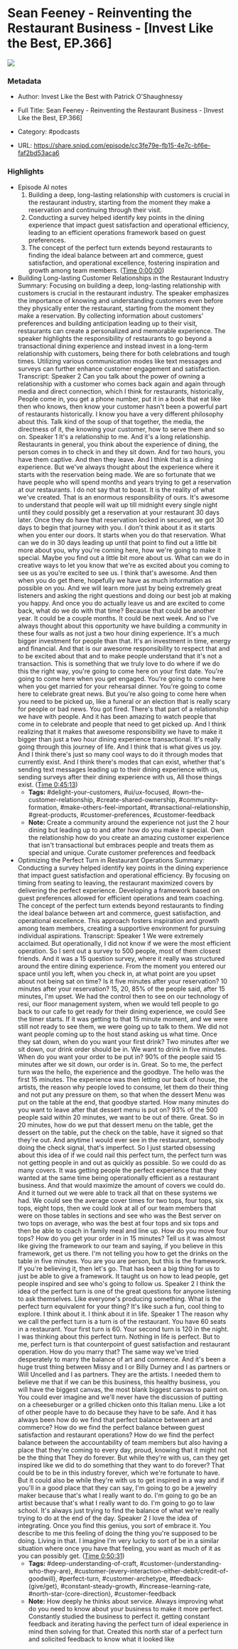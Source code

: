 # Sean Feeney - Reinventing the Restaurant Business - [Invest Like the Best, EP.366]

![](https://wsrv.nl/?url=https%3A%2F%2Fmegaphone.imgix.net%2Fpodcasts%2Fef669774-cccd-11ed-889b-c36caad6646f%2Fimage%2FILTB_NEW.png%3Fixlib%3Drails-4.3.1%26max-w%3D3000%26max-h%3D3000%26fit%3Dcrop%26auto%3Dformat%2Ccompress&w=100&h=100)

### Metadata

- Author: Invest Like the Best with Patrick O'Shaughnessy
- Full Title: Sean Feeney - Reinventing the Restaurant Business - [Invest Like the Best, EP.366]
- Category: #podcasts



- URL: https://share.snipd.com/episode/cc3fe79e-fb15-4e7c-bf6e-faf2bd53aca6

### Highlights

- Episode AI notes
  1. Building a deep, long-lasting relationship with customers is crucial in the restaurant industry, starting from the moment they make a reservation and continuing through their visit.
  2. Conducting a survey helped identify key points in the dining experience that impact guest satisfaction and operational efficiency, leading to an efficient operations framework based on guest preferences.
  3. The concept of the perfect turn extends beyond restaurants to finding the ideal balance between art and commerce, guest satisfaction, and operational excellence, fostering inspiration and growth among team members. ([Time 0:00:00](https://share.snipd.com/episode-takeaways/53f895e2-7c7b-4249-8b83-20d923f4680f))
- Building Long-lasting Customer Relationships in the Restaurant Industry
  Summary:
  Focusing on building a deep, long-lasting relationship with customers is crucial in the restaurant industry.
  The speaker emphasizes the importance of knowing and understanding customers even before they physically enter the restaurant, starting from the moment they make a reservation. By collecting information about customers' preferences and building anticipation leading up to their visit, restaurants can create a personalized and memorable experience.
  The speaker highlights the responsibility of restaurants to go beyond a transactional dining experience and instead invest in a long-term relationship with customers, being there for both celebrations and tough times.
  Utilizing various communication modes like text messages and surveys can further enhance customer engagement and satisfaction.
  Transcript:
  Speaker 2
  Can you talk about the power of owning a relationship with a customer who comes back again and again through media and direct connection, which I think for restaurants, historically, People come in, you get a phone number, put it in a book that eat like then who knows, then know your customer hasn't been a powerful part of restaurants historically. I know you have a very different philosophy about this. Talk kind of the soup of that together, the media, the directness of it, the knowing your customer, how to serve them and so on.
  Speaker 1
  It's a relationship to me. And it's a long relationship. Restaurants in general, you think about the experience of dining, the person comes in to check in and they sit down. And for two hours, you have them captive. And then they leave. And I think that is a dining experience. But we've always thought about the experience where it starts with the reservation being made. We are so fortunate that we have people who will spend months and years trying to get a reservation at our restaurants. I do not say that to boast. It is the reality of what we've created. That is an enormous responsibility of ours. It's awesome to understand that people will wait up till midnight every single night until they could possibly get a reservation at your restaurant 30 days later. Once they do have that reservation locked in secured, we got 30 days to begin that journey with you. I don't think about it as it starts when you enter our doors. It starts when you do that reservation. What can we do in 30 days leading up until that point to find out a little bit more about you, why you're coming here, how we're going to make it special. Maybe you find out a little bit more about us. What can we do in creative ways to let you know that we're as excited about you coming to see us as you're excited to see us. I think that's awesome. And then when you do get there, hopefully we have as much information as possible on you. And we will learn more just by being extremely great listeners and asking the right questions and doing our best job at making you happy. And once you do actually leave us and are excited to come back, what do we do with that time? Because that could be another year. It could be a couple months. It could be next week. And so I've always thought about this opportunity we have building a community in these four walls as not just a two hour dining experience. It's a much bigger investment for people than that. It's an investment in time, energy and financial. And that is our awesome responsibility to respect that and to be excited about that and to make people understand that it's not a transaction. This is something that we truly love to do where if we do this the right way, you're going to come here on your first date. You're going to come here when you get engaged. You're going to come here when you get married for your rehearsal dinner. You're going to come here to celebrate great news. But you're also going to come here when you need to be picked up, like a funeral or an election that is really scary for people or bad news. You got fired. There's that part of a relationship we have with people. And it has been amazing to watch people that come in to celebrate and people that need to get picked up. And I think realizing that it makes that awesome responsibility we have to make it bigger than just a two hour dining experience transactional. It's really going through this journey of life. And I think that is what gives us joy. And I think there's just so many cool ways to do it through modes that currently exist. And I think there's modes that can exist, whether that's sending text messages leading up to their dining experience with us, sending surveys after their dining experience with us, All those things exist. ([Time 0:45:13](https://share.snipd.com/snip/67653ba2-58b0-425a-9298-749ce30cd6f2))
    - **Tags:** #delight-your-customers, #ui/ux-focused, #own-the-customer-relationship, #create-shared-ownership, #community-formation, #make-others-feel-important, #transactional-relationship, #great-products, #customer-preferences, #customer-feedback
    - **Note:** Create a community around the experience not just the 2 hour dining but leading up to and after how do you make it special. Own the relationship how do you create an amazing customer experience that isn't transactional but embraces people and treats them as special and unique. Curate customer preferences and feedback
- Optimizing the Perfect Turn in Restaurant Operations
  Summary:
  Conducting a survey helped identify key points in the dining experience that impact guest satisfaction and operational efficiency.
  By focusing on timing from seating to leaving, the restaurant maximized covers by delivering the perfect experience. Developing a framework based on guest preferences allowed for efficient operations and team coaching.
  The concept of the perfect turn extends beyond restaurants to finding the ideal balance between art and commerce, guest satisfaction, and operational excellence.
  This approach fosters inspiration and growth among team members, creating a supportive environment for pursuing individual aspirations.
  Transcript:
  Speaker 1
  We were extremely acclaimed. But operationally, I did not know if we were the most efficient operation. So I sent out a survey to 500 people, most of them closest friends. And it was a 15 question survey, where it really was structured around the entire dining experience. From the moment you entered our space until you left, when you check in, at what point are you upset about not being sat on time? Is it five minutes after your reservation? 10 minutes after your reservation? 15, 20, 85% of the people said, after 15 minutes, I'm upset. We had the control then to see on our technology of resi, our floor management system, when we would tell people to go back to our cafe to get ready for their dining experience, we could See the timer starts. If it was getting to that 15 minute moment, and we were still not ready to see them, we were going up to talk to them. We did not want people coming up to the host stand asking us what time. Once they sat down, when do you want your first drink? Two minutes after we sit down, our drink order should be in. We want to drink in five minutes. When do you want your order to be put in? 90% of the people said 15 minutes after we sit down, our order is in. Great. So to me, the perfect turn was the hello, the experience and the goodbye. The hello was the first 15 minutes. The experience was then letting our back of house, the artists, the reason why people loved to consume, let them do their thing and not put any pressure on them, so that when the dessert Menu was put on the table at the end, that goodbye started. How many minutes do you want to leave after that dessert menu is put on? 93% of the 500 people said within 20 minutes, we want to be out of there. Great. So in 20 minutes, how do we put that dessert menu on the table, get the dessert on the table, put the check on the table, have it signed so that they're out. And anytime I would ever see in the restaurant, somebody doing the check signal, that's imperfect. So I just started obsessing about this idea of if we could nail this perfect turn, the perfect turn was not getting people in and out as quickly as possible. So we could do as many covers. It was getting people the perfect experience that they wanted at the same time being operationally efficient as a restaurant business. And that would maximize the amount of covers we could do. And it turned out we were able to track all that on these systems we had. We could see the average cover times for two tops, four tops, six tops, eight tops, then we could look at all of our team members that were on those tables in sections and see who was the Best server on two tops on average, who was the best at four tops and six tops and then be able to coach in family meal and line up. How do you move four tops? How do you get your order in in 15 minutes? Tell us it was almost like giving the framework to our team and saying, if you believe in this framework, get us there. I'm not telling you how to get the drinks on the table in five minutes. You are you are person, but this is the framework. If you're believing it, then let's go. That has been a big thing for us to just be able to give a framework. It taught us on how to lead people, get people inspired and see who's going to follow us.
  Speaker 2
  I think the idea of the perfect turn is one of the great questions for anyone listening to ask themselves. Like everyone's producing something. What is the perfect turn equivalent for your thing? It's like such a fun, cool thing to explore. I think about it. I think about it in life.
  Speaker 1
  The reason why we call the perfect turn is a turn is of the restaurant. You have 60 seats in a restaurant. Your first turn is 60. Your second turn is 120 in the night. I was thinking about this perfect turn. Nothing in life is perfect. But to me, perfect turn is that counterpoint of guest satisfaction and restaurant operation. How do you marry that? The same way we've tried desperately to marry the balance of art and commerce. And it's been a huge trust thing between Missy and I or Billy Durney and I as partners or Will Uncelled and I as partners. They are the artists. I needed them to believe me that if we can be this business, this healthy business, you will have the biggest canvas, the most blank biggest canvas to paint on. You could ever imagine and we'll never have the discussion of putting on a cheeseburger or a grilled chicken onto this Italian menu. Like a lot of other people have to do because they have to be safe. And it has always been how do we find that perfect balance between art and commerce? How do we find the perfect balance between guest satisfaction and restaurant operations? How do we find the perfect balance between the accountability of team members but also having a place that they're coming to every day, proud, knowing that it might not be the thing that They do forever. But while they're with us, can they get inspired like we did to do something that they want to do forever? That could be to be in this industry forever, which we're fortunate to have. But it could also be while they're with us to get inspired in a way and if you'll in a good place that they can say, I'm going to go be a jewelry maker because that's what I really want to do. I'm going to go be an artist because that's what I really want to do. I'm going to go to law school. It's always just trying to find the balance of what we're really trying to do at the end of the day.
  Speaker 2
  I love the idea of integrating. Once you find this genius, you sort of embrace it. You describe to me this feeling of doing the thing you're supposed to be doing. Living in that. I imagine I'm very lucky to sort of be in a similar situation where once you have that feeling, you want as much of it as you can possibly get. ([Time 0:50:31](https://share.snipd.com/snip/2cec9de2-dadf-46c6-9e7b-608a64f0d2a3))
    - **Tags:** #deep-understanding-of-craft, #customer-(understanding-who-they-are), #customer-(every-interaction-either-debit/credit-of-goodwill), #perfect-turn, #customer-archetype, #feedback-(give/get), #constant-steady-growth, #increase-learning-rate, #north-star-(core-direction), #customer-feedback
    - **Note:** How deeply he thinks about service. Always improving what do you need to know about your business to make it more perfect. Constantly studied the business to perfect it. getting constant feedback and iterating having the perfect turn of ideal experience in mind then solving for that. Created this north star of a perfect turn and solicited feedback to know what it looked like
